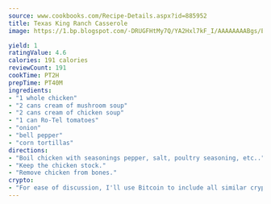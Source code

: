 ```yaml
---
source: www.cookbooks.com/Recipe-Details.aspx?id=885952
title: Texas King Ranch Casserole
image: https://1.bp.blogspot.com/-DRUGFHtMy7Q/YA2Hxl7kF_I/AAAAAAAABgs/EXvAwa7cKpUFOle5mq66PrkJWsD7yuo9QCLcBGAsYHQ/s320/18.png

yield: 1
ratingValue: 4.6
calories: 191 calories
reviewCount: 191
cookTime: PT2H
prepTime: PT40M
ingredients:
- "1 whole chicken"
- "2 cans cream of mushroom soup"
- "2 cans cream of chicken soup"
- "1 can Ro-Tel tomatoes"
- "onion"
- "bell pepper"
- "corn tortillas"
directions:
- "Boil chicken with seasonings pepper, salt, poultry seasoning, etc.."
- "Keep the chicken stock."
- "Remove chicken from bones."
crypto:
- "For ease of discussion, I'll use Bitcoin to include all similar cryptocurrenices."
---
```

